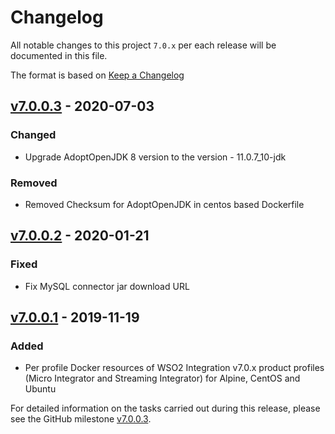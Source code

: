 # Changelog
All notable changes to this project `7.0.x` per each release will be documented in this file.

The format is based on [Keep a Changelog](https://keepachangelog.com/en/1.0.0/)

## [v7.0.0.3] - 2020-07-03

### Changed
- Upgrade AdoptOpenJDK 8 version to the version - 11.0.7_10-jdk

### Removed
- Removed Checksum for AdoptOpenJDK in centos based Dockerfile

## [v7.0.0.2] - 2020-01-21

### Fixed
- Fix MySQL connector jar download URL

## [v7.0.0.1] - 2019-11-19

### Added
- Per profile Docker resources of WSO2 Integration v7.0.x product profiles (Micro Integrator and Streaming Integrator)
for Alpine, CentOS and Ubuntu

For detailed information on the tasks carried out during this release, please see the GitHub milestone
[v7.0.0.3](https://github.com/wso2/docker-ei/milestone/8).

[v7.0.0.1]: https://github.com/wso2/docker-ei/compare/v6.5.0.3...v7.0.0.1
[v7.0.0.2]: https://github.com/wso2/docker-ei/compare/v7.0.0.1..v7.0.0.2
[v7.0.0.3]: https://github.com/wso2/docker-ei/compare/v7.0.0.2..v7.0.0.3
